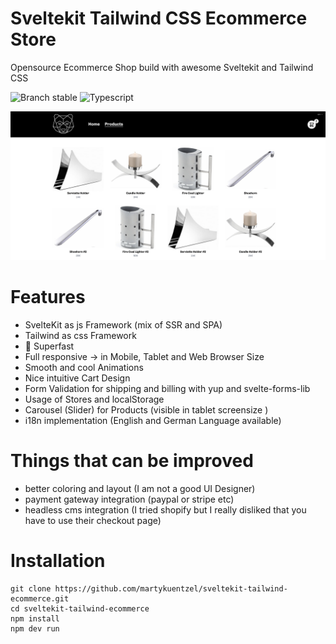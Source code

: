 # Sveltekit Tailwind CSS Ecommerce Store

Opensource Ecommerce Shop build with awesome Sveltekit and Tailwind CSS

![Branch stable](https://img.shields.io/badge/stable%20branch-master-black.svg)
![Typescript](https://img.shields.io/badge/Javascript-black)

![Alt text](./shop-screenshot.png)

# Features

- SvelteKit as js Framework (mix of SSR and SPA)
- Tailwind as css Framework
- 🚀 Superfast
- Full responsive -> in Mobile, Tablet and Web Browser Size
- Smooth and cool Animations
- Nice intuitive Cart Design
- Form Validation for shipping and billing with yup and svelte-forms-lib
- Usage of Stores and localStorage
- Carousel (Slider) for Products (visible in tablet screensize )
- i18n implementation (English and German Language available)
  
# Things that can be improved

- better coloring and layout (I am not a good UI Designer)
- payment gateway integration (paypal or stripe etc)
- headless cms integration (I tried shopify but I really disliked that you have to use their checkout page)

# Installation

```
git clone https://github.com/martykuentzel/sveltekit-tailwind-ecommerce.git
cd sveltekit-tailwind-ecommerce
npm install
npm dev run
```
